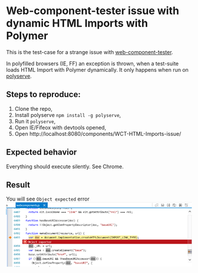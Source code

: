 # Web-component-tester issue with dynamic HTML Imports with Polymer

This is the test-case for a strange issue with [web-component-tester](https://github.com/Polymer/web-component-tester/).

In polyfilled browsers (IE, FF) an exception is thrown, when a test-suite loads HTML Import with Polymer dynamically.
It only happens when run on [polyserve](https://github.com/PolymerLabs/polyserve).

## Steps to reproduce:

1. Clone the repo,
2. Install polyserve `npm install -g polyserve`,
3. Run it `polyserve`,
4. Open IE/Fifeox with devtools opened,
5. Open http://localhost:8080/components/WCT-HTML-Imports-issue/

## Expected behavior
Everything should execute silently. See Chrome.

## Result

You will see `Object expected` error
![Error thrown](https://raw.githubusercontent.com/tomalec/WCT-HTML-Imports-issue/master/error.png)
